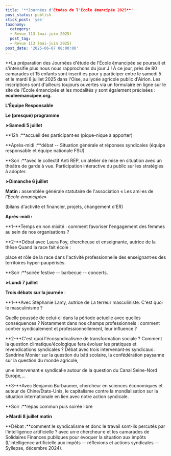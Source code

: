 ```yaml
---
title: '**Journées d'Études de l'École émancipée 2025**'
post_status: publish
stick_post: 'yes'
taxonomy:
  category:
  - Revue 113 (mai-juin 2025)
  post_tag:
  - Revue 113 (mai-juin 2025)
post_date: '2025-06-07 08:00:00'
---
```


**La préparation des Journées d'étude de l'École émancipée se poursuit et s'intensifie plus nous nous rapprochons du jour J ! À ce jour, près de 80 camarades et 15 enfants sont inscrit·es pour y participer entre le samedi 5 et le mardi 8 juillet 2025 dans l'Oise, au lycée agricole public d'Airion. Les inscriptions sont d'ailleurs toujours ouvertes via un formulaire en ligne sur le site de l'École émancipée et les modalités y sont également précisées : **ecoleemancipee.org.**

**L'Équipe Responsable**

**Le (presque) programme**

➤**Samedi 5 juillet**

**12h :**accueil des participant·es (pique-nique à apporter)

**Après-midi :**débat -- Situation générale et réponses syndicales (équipe responsable et équipe nationale FSU).

**Soir :**avec le collectif Anti REP, un atelier de mise en situation avec un théâtre de garde à vue. Participation interactive du public sur les stratégies à adopter.

➤**Dimanche 6 juillet**

**Matin :** assemblée générale statutaire de l'association « Les ami·es de *l'École émancipée*»

(bilans d'activité et financier, projets, changement d'ER)

**Après-midi :**

**1-**Temps en non mixité : comment favoriser l'engagement des femmes au sein de nos organisations ?

**2-**Débat avec Laura Foy, chercheuse et enseignante, autrice de la thèse Quand la race fait école :

place et rôle de la race dans l'activité professionnelle des enseignant·es des territoires hyper-paupérisés.

**Soir :**soirée festive -- barbecue -- concerts.

➤**Lundi 7 juillet**

**Trois débats sur la journée** :

**1-**Avec Stéphanie Lamy, autrice de La terreur masculiniste. C'est quoi le masculinisme ?

Quelle poussée de celui-ci dans la période actuelle avec quelles conséquences ? Notamment dans nos champs professionnels : comment contrer syndicalement et professionnellement, leur influence ?

**2-**C'est quoi l'écosyndicalisme de transformation sociale ? Comment la question climatique/écologique fera évoluer les pratiques et revendications syndicales ? Débat avec trois intervenant·es syndicaux : Sandrine Monier sur la question du bâti scolaire, la confédération paysanne sur la question du monde agricole,

un·e intervenant·e syndical·e autour de la question du Canal Seine-Nord Europe,...

**3-**Avec Benjamin Burbaumer, chercheur en sciences économiques et auteur de Chine/États-Unis, le capitalisme contre la mondialisation sur la situation internationale en lien avec notre action syndicale.

**Soir :**repas commun puis soirée libre

➤**Mardi 8 juillet matin**

**Débat :**comment le syndicalisme et donc le travail sont-ils percutés par l'intelligence artificielle ? avec un·e chercheur·e et les camarades de Solidaires Finances publiques pour évoquer la situation aux impôts (L'intelligence artificielle aux impôts -- réflexions et actions syndicales -- Syllepse, décembre 2024).
